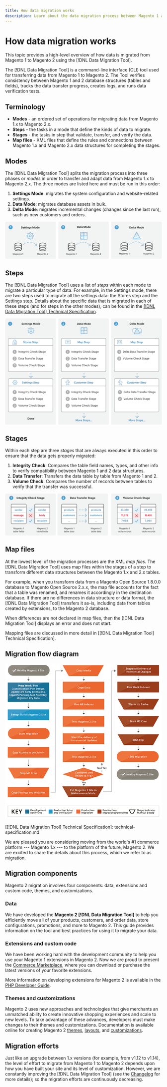 ```yaml
---
title: How data migration works
description: Learn about the data migration process between Magento 1 and Magento 2, including terminology, workflow diagrams, and steps.
---
```


# How data migration works

This topic provides a high-level overview of how data is migrated from Magento 1 to Magento 2 using the [!DNL Data Migration Tool].

The [!DNL Data Migration Tool] is a command-line interface (CLI) tool used for transferring data from Magento 1 to Magento 2. The Tool verifies consistency between Magento 1 and 2 database structures (tables and fields), tracks the data transfer progress, creates logs, and runs data verification tests.

## Terminology

*  **Modes** - an ordered set of operations for migrating data from Magento 1.x to Magento 2.x.
*  **Steps** - the tasks in a mode that define the kinds of data to migrate.
*  **Stages** - the tasks in step that validate, transfer, and verify the data.
*  **Map files** - XML files that define the rules and connections between Magento 1.x and Magento 2.x data structures for completing the stages.

## Modes

The [!DNL Data Migration Tool] splits the migration process into three phases or *modes* in order to transfer and adapt data from Magento 1.x to Magento 2.x. The three modes are listed here and must be run in this order:

1. **Settings Mode**: migrates the system configuration and website-related settings.
1. **Data Mode**: migrates database assets in bulk.
1. **Delta Mode**: migrates incremental changes (changes since the last run), such as new customers and orders.

![Migration Modes](../../assets/data-migration/MigrationModes2.png)

## Steps

The [!DNL Data Migration Tool] uses a list of *steps* within each mode to migrate a particular type of data. For example, in the Settings mode, there are two steps used to migrate all the settings data: the Stores step and the Settings step. Details about the specific data that is migrated in each of these steps (and for steps in the other modes), can be found in the [[!DNL Data Migration Tool] Technical Specification](technical-specification.md).

![Migration Overview](../../assets/data-migration/MigrationOverview2.png)

## Stages

Within each step are three *stages* that are always executed in this order to ensure that the data gets properly migrated:

1. **Integrity Check**: Compares the table field names, types, and other info to verify compatibility between Magento 1 and 2 data structures.
1. **Data Transfer**: Transfers the data table by table from Magento 1 and 2.
1. **Volume Check**: Compares the number of records between tables to verify that the transfer was successful.

![Migration stages](../../assets/data-migration/MigrationSteps2.png)

## Map files

At the lowest level of the migration processes are the XML *map files*. The [!DNL Data Migration Tool] uses map files within the stages of a step to transform different data structures between the Magento 1.x and 2.x tables.

For example, when you transform data from a Magento Open Source 1.8.0.0 database to Magento Open Source 2.x.x, the map file accounts for the fact that a table was renamed, and renames it accordingly in the destination database. If there are no differences in data structure or data format, the [!DNL Data Migration Tool] transfers it as-is, including data from tables created by extensions, to the Magento 2 database.

When differences are not declared in map files, then the [!DNL Data Migration Tool] displays an error and does not start.

Mapping files are discussed in more detail in [[!DNL Data Migration Tool] Technical Specification].

## Migration flow diagram

![Migration Flow](../../assets/data-migration/migration_flow.png)

[[!DNL Data Migration Tool] Technical Specification]: technical-specification.md

We are pleased you are considering moving from the world's #1 commerce platform --- Magento 1.x --- to the platform of the future, Magento 2. We are excited to share the details about this process, which we refer to as migration.

## Migration components

Magento 2 migration involves four components: data, extensions and custom code, themes, and customizations.

### Data

We have developed the **Magento 2 [!DNL Data Migration Tool]** to help you efficiently move all of your products, customers, and order data, store configurations, promotions, and more to Magento 2. This guide provides information on the tool and best practices for using it to migrate your data.

### Extensions and custom code

We have been working hard with the development community to help you use your Magento 1 extensions in Magento 2. Now we are proud to present the [Commerce Marketplace](https://marketplace.magento.com/), where you can download or purchase the latest versions of your favorite extensions.

More information on developing extensions for Magento 2 is available in the [PHP Developer Guide](https://developer.adobe.com/commerce/php/development/).

### Themes and customizations

Magento 2 uses new approaches and technologies that give merchants an unmatched ability to create innovative shopping experiences and scale to new levels. To take advantage of these advances, developers must make changes to their themes and customizations. Documentation is available online for creating Magento 2 [themes](https://developer.adobe.com/commerce/frontend-core/guide/themes/), [layouts](https://developer.adobe.com/commerce/frontend-core/guide/layouts/), and [customizations](https://developer.adobe.com/commerce/frontend-core/guide/layouts/xml-manage/).

## Migration efforts

Just like an upgrade between 1.x versions (for example, from v1.12 to v1.14), the level of effort to migrate from Magento 1 to Magento 2 depends upon how you have built your site and its level of customization.
However, we are constantly improving the [!DNL Data Migration Tool] (see the [Changelog](https://github.com/magento/data-migration-tool/blob/2.3/CHANGELOG.md) for more details); so the migration efforts are continuously decreasing.
